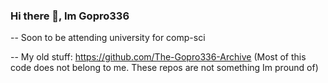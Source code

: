 ### Hi there 👋, Im Gopro336

-- Soon to be attending university for comp-sci

-- My old stuff: https://github.com/The-Gopro336-Archive (Most of this code does not belong to me. These repos are not something Im pround of)

